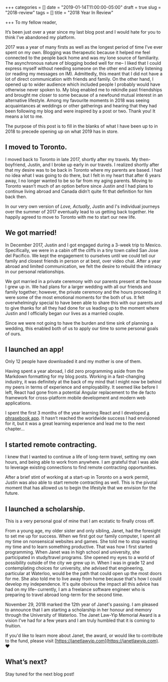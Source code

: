 +++
categories = []
date = "2019-01-14T11:00:00-05:00"
draft = true
slug = "2018-review"
tags = []
title = "2018 Year In Review"

+++
To my fellow reader,

It’s been just over a year since my last blog post and I would hate for you to think I’ve abandoned my platform. 

2017 was a year of many firsts as well as the longest period of time I’ve ever spent on my own. Blogging was therapeutic because it helped me feel connected to the people back home and was my lone source of familiarity. The asynchronous nature of blogging boded well for me– I liked that I could express myself  without needing someone on the other end actively listening (or reading my messages on IM). Admittedly, this meant that I did not have a lot of direct communication with friends and family. On the other hand, I opened up to wider audience which included people I probably would have otherwise never spoken to. My blog enabled me to rekindle past friendships and brought me closer to some because of a newfound mutual interest in an alternative lifestyle. Among my favourite moments in 2018 was seeing acquaintances at weddings or other gatherings and hearing that they had been following my blog and were inspired by a post or two. Thank you! It means a lot to me.

The purpose of this post is to fill in the blanks of what I have been up to in 2018 to precede opening up on what 2019 has in store.

## I moved to Toronto.

I moved back to Toronto in late 2017, shortly after my travels. My then-boyfriend, Justin, and I broke up early in our travels. I realized shortly after that my desire was to be back in Toronto where my parents are based. I had no idea what I was going to do there, but I felt in my heart that after 6 years away, I no longer wanted to be so far from my aging parents. Moving to Toronto wasn’t much of an option before since Justin and I had plans to continue living abroad and Canada didn’t quite fit that definition for him back then.

In our very own version of _Love, Actually_, Justin and I's individual journeys over the summer of 2017 eventually lead to us getting back together. He happily agreed to move to Toronto with me to start our new life.

## We got married!

In December 2017, Justin and I got engaged during a 3-week trip to Mexico. Specifically, we were in a cabin off the cliffs in a tiny town called San Jose del Pacifico. We kept the engagement to ourselves until we could tell our family and closest friends in person or at best, over video chat. After a year abroad and limited communication, we felt the desire to rebuild the intimacy in our personal relationships.

We got married in a private ceremony with our parents present at the house I grew up in. We had plans for a larger wedding with all our friends and family together; however, the private ceremony and the hours proceeding it were some of the most emotional moments for the both of us. It felt overwhelmingly special to have been able to share this with our parents and to give thanks for all they had done for us leading up to the moment where Justin and I officially began our lives as a married couple.

Since we were not going to have the burden and time sink of planning a wedding, this enabled both of us to apply our time to some personal goals of ours.

## I launched an app!

Only 12 people have downloaded it and my mother is one of them.

Having spent a year abroad, I did zero programming aside from the Markdown formatting for my blog posts. Working in a fast-changing industry, it was definitely at the back of my mind that I might now be behind my peers in terms of experience and employability. It seemed like before I left, React had gone from a potential Angular replacement to the de facto framework for cross-platform mobile development and modern web applications.

I spent the first 3 months of the year learning React and I developed [a phrasebook app](https://itunes.apple.com/us/app/elephrase-for-chinese-travel/id1374702389?mt=8). It hasn’t reached the worldwide success I had envisioned for it, but it was a great learning experience and lead me to the next chapter...

## I started remote contracting.

I knew that I wanted to continue a life of long-term travel, setting my own hours, and being able to work from anywhere. I am grateful that I was able to leverage existing connections to find remote contracting opportunities. 

After a brief stint of working at a start-up in Toronto on a work permit, Justin was also able to start remote contracting as well. This is the pivotal moment that has allowed us to begin the lifestyle that we envision for the future.

## I launched a scholarship.

This is a very personal goal of mine that I am ecstatic to finally cross off.

From a young age, my older sister and only sibling, Janet, had the foresight to set me up for success. When we first got our family computer, I spent all my time on nonsensical websites and games. She told me to stop wasting my time and to learn something productive. That was how I first started programming. When Janet was in high school and university, she participated in study/travel programs. She opened my eyes to a world of possibility outside of the city we grew up in. When I was in grade 12 and contemplating choices for university, she advised that engineering, particular at Waterloo, would be the path that could open up the most doors for me. She also told me to live away from home because that's how I could develop my independence. It's quite obvious the impact all this advice has had on my life– currently, I am a freelance software engineer who is preparing to travel abroad long-term for the second time.

November 29, 2018 marked the 12th year of Janet's passing. I am pleased to announce that I am starting a scholarship in her honour and memory through the University of Waterloo. The Janet Law-Yip Memorial Award is a vision I've had for a few years and I am truly humbled that it is coming to fruition.

If you'd like to learn more about Janet, the award, or would like to contribute to the fund, please visit [https://janetlawyip.com](https://janetlawyip.com). ❤️

## What’s next?

Stay tuned for the next blog post!